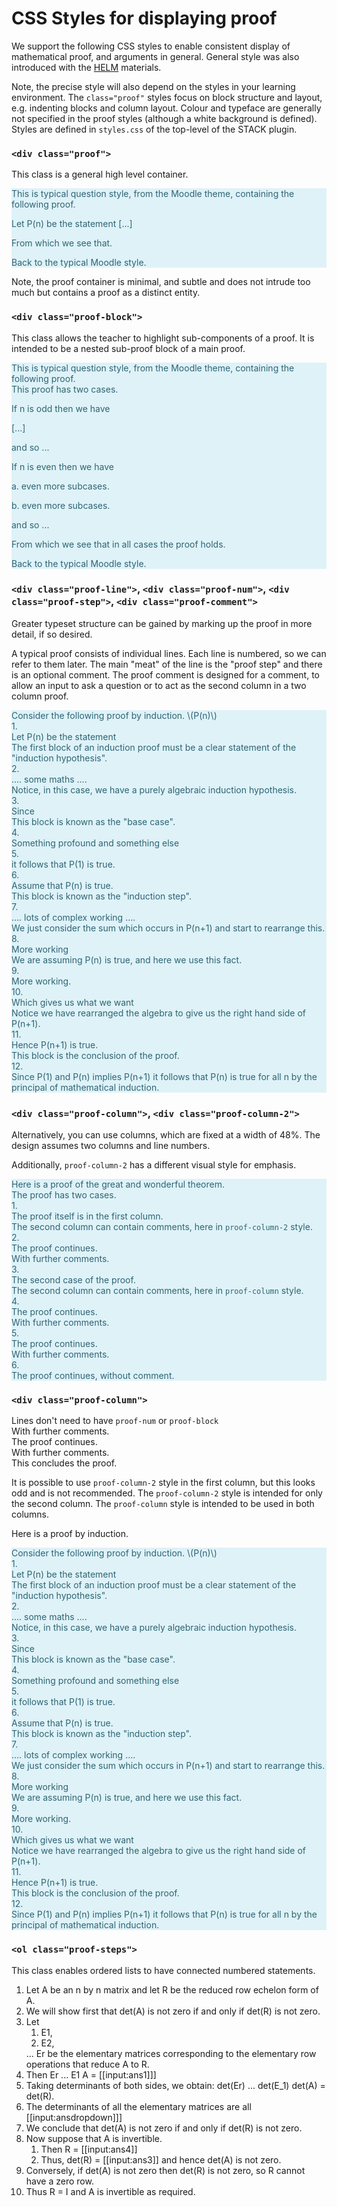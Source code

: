 # CSS Styles for displaying proof

We support the following CSS styles to enable consistent display of mathematical proof, and arguments in general.  General style was also introduced with the [HELM](../../Reference/HELM.md) materials.

Note, the precise style will also depend on the styles in your learning environment.  The `class="proof"` styles focus on block structure and layout, e.g. indenting blocks and column layout.  Colour and typeface are generally not specified in the proof styles (although a white background is defined).  Styles are defined in `styles.css` of the top-level of the STACK plugin.

### `<div class="proof">`

This class is a general high level container.

<div style="color: #2f6473; background-color: #def2f8; border-color: #d1edf6;">
This is typical question style, from the Moodle theme, containing the following proof.
<div class="proof">
<p>Let P(n) be the statement [...] </p>
<p>From which we see that.</p>
</div>
Back to the typical Moodle style.
</div>

Note, the proof container is minimal, and subtle and does not intrude too much but contains a proof as a distinct entity.

### `<div class="proof-block">`

This class allows the teacher to highlight sub-components of a proof.  It is intended to be a nested sub-proof block of a main proof.

<div style="color: #2f6473; background-color: #def2f8; border-color: #d1edf6;">
This is typical question style, from the Moodle theme, containing the following proof.
<div class="proof">
This proof has two cases.
<div class="proof-block">
<p>If n is odd then we have</p>
<p>[...]</p>
<p>and so ...</p>
</div>
<div class="proof-block">
<p>If n is even then we have</p>
<div class="proof-block">
<p>a. even more subcases.</p>
</div>
<div class="proof-block">
<p>b. even more subcases.</p>
</div>
<p>and so ...</p>
</div>
<p>From which we see that in all cases the proof holds.</p>
</div>
Back to the typical Moodle style.
</div>

### `<div class="proof-line">`, `<div class="proof-num">`, `<div class="proof-step">`, `<div class="proof-comment">`

Greater typeset structure can be gained by marking up the proof in more detail, if so desired.

A typical proof consists of individual lines. Each line is numbered, so we can refer to them later.  The main "meat" of the line is the "proof step" and there is an optional comment.  The proof comment is designed for a comment, to allow an input to ask a question or to act as the second column in a two column proof.

<div style="color: #2f6473; background-color: #def2f8; border-color: #d1edf6;">
Consider the following proof by induction. \(P(n)\)
<div class="proof">
<div class="proof-block">
<div class="proof-line">
 <div class="proof-num">1.</div>
 <div class="proof-step">Let P(n) be the statement</div>
 <div class="proof-comment">The first block of an induction proof must be a clear statement of the "induction hypothesis".</div>
</div>
<div class="proof-line">
 <div class="proof-num">2.</div>
 <div class="proof-step">.... some maths ....</div>
 <div class="proof-comment">Notice, in this case, we have a purely algebraic induction hypothesis.</div>
</div>
</div>
<div class="proof-block">
<div class="proof-line">
 <div class="proof-num">3.</div>
 <div class="proof-step">Since</div>
 <div class="proof-comment">This block is known as the "base case".</div>
</div>
<div class="proof-line">
 <div class="proof-num">4.</div>
 <div class="proof-step">Something profound and something else</div>
</div>
<div class="proof-line">
 <div class="proof-num">5.</div>
 <div class="proof-step">it follows that P(1) is true.</div>
</div>
</div>
<div class="proof-block">
<div class="proof-line">
 <div class="proof-num">6.</div>
 <div class="proof-step">Assume that P(n) is true.</div>
 <div class="proof-comment">This block is known as the "induction step".</div>
</div>
<div class="proof-line">
 <div class="proof-num">7.</div>
 <div class="proof-step">.... lots of complex working ....</div>
 <div class="proof-comment">We just consider the sum which occurs in P(n+1) and start to rearrange this.</div>
</div>
<div class="proof-line">
 <div class="proof-num">8.</div>
 <div class="proof-step">More working</div>
 <div class="proof-comment">We are assuming P(n) is true, and here we use this fact.</div>
</div>
<div class="proof-line">
 <div class="proof-num">9.</div>
 <div class="proof-step">More working.</div>
</div>
<div class="proof-line">
 <div class="proof-num">10.</div>
 <div class="proof-step">Which gives us what we want</div>
 <div class="proof-comment">Notice we have rearranged the algebra to give us the right hand side of P(n+1).</div>
</div>
<div class="proof-line">
 <div class="proof-num">11.</div>
 <div class="proof-step">Hence P(n+1) is true.</div>
 <div class="proof-comment">This block is the conclusion of the proof.</div>
</div>
</div>
<div class="proof-block">
<div class="proof-line">
 <div class="proof-num">12.</div>
 <div class="proof-step">Since P(1) and P(n) implies P(n+1) it follows that P(n) is true for all n by the principal of mathematical induction.</div>
</div>
</div>
</div>
</div>

### `<div class="proof-column">`, `<div class="proof-column-2">`

Alternatively, you can use columns, which are fixed at a width of 48%.  The design assumes two columns and line numbers.

Additionally, `proof-column-2` has a different visual style for emphasis.


<div style="color: #2f6473; background-color: #def2f8; border-color: #d1edf6;">
Here is a proof of the great and wonderful theorem.
 <div class="proof">
  The proof has two cases.
  <div class="proof-block">
   <div class="proof-line">
    <div class="proof-num">1.</div>
    <div class="proof-column">The proof itself is in the first column.</div>
    <div class="proof-column-2">The second column can contain comments, here in <code>proof-column-2</code> style. </div>
   </div>
   <div class="proof-line">
    <div class="proof-num">2.</div>
    <div class="proof-column">The proof continues.</div>
    <div class="proof-column-2">With further comments.</div>
   </div>
  </div>
  <div class="proof-block">
   <div class="proof-line">
    <div class="proof-num">3.</div>
    <div class="proof-column">The second case of the proof.</div>
    <div class="proof-column">The second column can contain comments, here in <code>proof-column</code> style. </div>
   </div>
   <div class="proof-line">
    <div class="proof-num">4.</div>
    <div class="proof-column">The proof continues.</div>
    <div class="proof-column">With further comments.</div>
   </div>
   <div class="proof-block">
    <div class="proof-line">
     <div class="proof-num">5.</div>
     <div class="proof-column">The proof continues.</div>
     <div class="proof-column">With further comments.</div>
    </div>
    <div class="proof-line">
     <div class="proof-num">6.</div>
     <div class="proof-column">The proof continues, without comment.</div>
    </div>
   </div>
  </div>
 </div>
</div>

### `<div class="proof-column">`

<div class="proof-line">
 <div class="proof-column">Lines don't need to have <code>proof-num</code> or <code>proof-block</code></div>
 <div class="proof-column">With further comments.</div>
</div>

<div class="proof-line">
 <div class="proof-column">The proof continues.</div>
 <div class="proof-column-2">With further comments.</div>
</div>

<div class="proof-line">
 <div class="proof-column">This concludes the proof.</div>
</div>

It is possible to use `proof-column-2` style in the first column, but this looks odd and is not recommended.  The `proof-column-2` style is intended for only the second column.  The `proof-column` style is intended to be used in both columns.

Here is a proof by induction.

<div style="color: #2f6473; background-color: #def2f8; border-color: #d1edf6;">
Consider the following proof by induction. \(P(n)\)
<div class="proof">
<div class="proof-block">
<div class="proof-line">
 <div class="proof-num">1.</div>
 <div class="proof-column">Let P(n) be the statement</div>
 <div class="proof-column-2">The first block of an induction proof must be a clear statement of the "induction hypothesis".</div>
</div>
<div class="proof-line">
 <div class="proof-num">2.</div>
 <div class="proof-column">.... some maths ....</div>
 <div class="proof-column-2">Notice, in this case, we have a purely algebraic induction hypothesis.</div>
</div>
</div>
<div class="proof-block">
<div class="proof-line">
 <div class="proof-num">3.</div>
 <div class="proof-column">Since</div>
 <div class="proof-column-2">This block is known as the "base case".</div>
</div>
<div class="proof-line">
 <div class="proof-num">4.</div>
 <div class="proof-column">Something profound and something else</div>
</div>
<div class="proof-line">
 <div class="proof-num">5.</div>
 <div class="proof-column">it follows that P(1) is true.</div>
</div>
</div>
<div class="proof-block">
<div class="proof-line">
 <div class="proof-num">6.</div>
 <div class="proof-column">Assume that P(n) is true.</div>
 <div class="proof-column-2">This block is known as the "induction step".</div>
</div>
<div class="proof-line">
 <div class="proof-num">7.</div>
 <div class="proof-column">.... lots of complex working ....</div>
 <div class="proof-column-2">We just consider the sum which occurs in P(n+1) and start to rearrange this.</div>
</div>
<div class="proof-line">
 <div class="proof-num">8.</div>
 <div class="proof-column">More working</div>
 <div class="proof-column-2">We are assuming P(n) is true, and here we use this fact.</div>
</div>
<div class="proof-line">
 <div class="proof-num">9.</div>
 <div class="proof-column">More working.</div>
</div>
<div class="proof-line">
 <div class="proof-num">10.</div>
 <div class="proof-column">Which gives us what we want</div>
 <div class="proof-column-2">Notice we have rearranged the algebra to give us the right hand side of P(n+1).</div>
</div>
<div class="proof-line">
 <div class="proof-num">11.</div>
 <div class="proof-column">Hence P(n+1) is true.</div>
 <div class="proof-column-2">This block is the conclusion of the proof.</div>
</div>
</div>
<div class="proof-block">
<div class="proof-line">
 <div class="proof-num">12.</div>
 <div class="proof-column">Since P(1) and P(n) implies P(n+1) it follows that P(n) is true for all n by the principal of mathematical induction.</div>
</div>
</div>
</div>
</div>


### `<ol class="proof-steps">`

This class enables ordered lists to have connected numbered statements.

<ol class="proof-steps">
<li>Let A be an n by n matrix and let R be the reduced row echelon form of A.</li>
<li>We will show first that det(A) is not zero if and only if det(R) is not zero.</li>
<li>Let <ol>
<li>E1,</li>
<li>E2,</li>
</ol> ... Er be the elementary matrices corresponding to the elementary row operations that reduce A to R.</li>
<li>Then Er ... E1 A = [[input:ans1]]]</li>
<li>Taking determinants of both sides, we obtain: det(Er) ... det(E_1) det(A) = det(R).</li>
<li>The determinants of all the elementary matrices are all [[input:ansdropdown]]]</li>
<li>We conclude that det(A) is not zero if and only if det(R) is not zero.</li>
<li>Now suppose that A is invertible.
 <ol class="proof-steps">
 <li>Then R =  [[input:ans4]]</li>
 <li>Thus, det(R) = [[input:ans3]] and hence det(A) is not zero.</li>
 </ol></li>
<li>Conversely, if det(A) is not zero then det(R) is not zero, so R cannot have a zero row.</li>
<li>Thus R = I and A is invertible as required. </li>
</ol>
